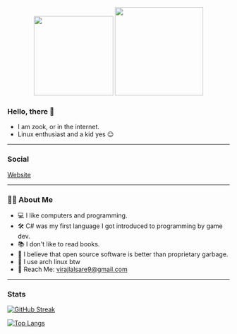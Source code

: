 <div align="center">
  <img src="https://68.media.tumblr.com/4a99bd0463ccda299873ab0e426c0aaa/tumblr_oe2eunVAFv1tqhb9uo1_540.gif" width=180 />
  <img src="https://i.pinimg.com/originals/ee/6e/d5/ee6ed5945d444fb5046149386acec4c8.gif" width=200 />
</div>

### Hello, there 👋
  
- I am zook, or in the internet.
- Linux enthusiast and a kid yes 😑
  
---

### Social
<a href="https://zook780.github.io/Website">Website</a>

---

### 👨‍💻 About Me
- 💻 I like computers and programming.</li>
- 🛠️ C# was my first language I got introduced to programming by game dev. </li>
- 📚 I don't like to read books.</li>
- 🧠 I believe that open source software is better than proprietary garbage. </li>
- 🐧 I use arch linux btw
- 📨 Reach Me: virajlalsare9@gmail.com</li>

---

### Stats

[![GitHub Streak](http://github-readme-streak-stats.herokuapp.com?user=Zook780&theme=dark&background=000000)](https://git.io/streak-stats)

[![Top Langs](https://github-readme-stats.vercel.app/api/top-langs/?username=Zook780&layout=compact&theme=vision-friendly-dark)](https://github.com/anuraghazra/github-readme-stats)
